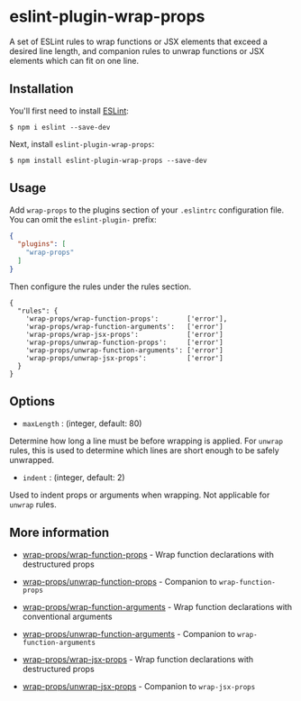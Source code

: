 # eslint-plugin-wrap-props

A set of ESLint rules to wrap functions or JSX elements that exceed a desired line length, and companion rules to unwrap functions or JSX elements which can fit on one line.

## Installation

You'll first need to install [ESLint](http://eslint.org):

```
$ npm i eslint --save-dev
```

Next, install `eslint-plugin-wrap-props`:

```
$ npm install eslint-plugin-wrap-props --save-dev
```

## Usage

Add `wrap-props` to the plugins section of your `.eslintrc` configuration file. You can omit the `eslint-plugin-` prefix:

```json
{
  "plugins": [
    "wrap-props"
  ]
}
```


Then configure the rules under the rules section.

```
{
  "rules": {
    'wrap-props/wrap-function-props':       ['error'],
    'wrap-props/wrap-function-arguments':   ['error']
    'wrap-props/wrap-jsx-props':            ['error']
    'wrap-props/unwrap-function-props':     ['error']
    'wrap-props/unwrap-function-arguments': ['error']
    'wrap-props/unwrap-jsx-props':          ['error']
  }
}
```

## Options

- `maxLength` : (integer, default: 80)

Determine how long a line must be before wrapping is applied. For `unwrap` rules, this is used to determine which lines are short enough to be safely unwrapped.

- `indent` : (integer, default: 2)

Used to indent props or arguments when wrapping. Not applicable for `unwrap` rules.

## More information

- [wrap-props/wrap-function-props](docs/rules/wrap-function-props.md) -
Wrap function declarations with destructured props
- [wrap-props/unwrap-function-props](docs/rules/unwrap-function-props.md) - Companion to `wrap-function-props`

- [wrap-props/wrap-function-arguments](docs/rules/wrap-function-arguments.md) - Wrap function declarations with conventional arguments

- [wrap-props/unwrap-function-arguments](docs/rules/unwrap-function-arguments.md) - Companion to `wrap-function-arguments`

- [wrap-props/wrap-jsx-props](docs/rules/wrap-jsx-props.md) - Wrap function declarations with destructured props

- [wrap-props/unwrap-jsx-props](docs/rules/unwrap-jsx-props.md) - Companion to `wrap-jsx-props`
